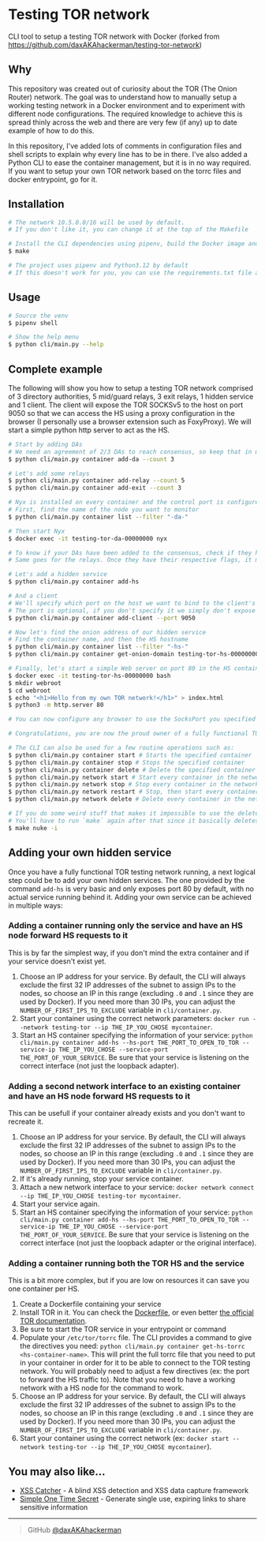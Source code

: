 # Testing TOR network
CLI tool to setup a testing TOR network with Docker
(forked from https://github.com/daxAKAhackerman/testing-tor-network)

## Why

This repository was created out of curiosity about the TOR (The Onion Router) network. The goal was to understand how to manually setup a working testing network in a Docker environment and to experiment with different node configurations. The required knowledge to achieve this is spread thinly across the web and there are very few (if any) up to date example of how to do this. 

In this repository, I've added lots of comments in configuration files and shell scripts to explain why every line has to be in there. I've also added a Python CLI to ease the container management, but it is in no way required. If you want to setup your own TOR network based on the torrc files and docker entrypoint, go for it. 

## Installation

```bash
# The network 10.5.0.0/16 will be used by default. 
# If you don't like it, you can change it at the top of the Makefile

# Install the CLI dependencies using pipenv, build the Docker image and create the Docker volume and network
$ make

# The project uses pipenv and Python3.12 by default
# If this doesn't work for you, you can use the requirements.txt file and manage the virtual environment yourself
```

## Usage

```bash
# Source the venv
$ pipenv shell

# Show the help menu
$ python cli/main.py --help
```

## Complete example

The following will show you how to setup a testing TOR network comprised of 3 directory authorities, 5 mid/guard relays, 3 exit relays, 1 hidden service and 1 client. The client will expose the TOR SOCKSv5 to the host on port 9050 so that we can access the HS using a proxy configuration in the browser (I personally use a browser extension such as FoxyProxy). We will start a simple python http server to act as the HS. 

```bash
# Start by adding DAs
# We need an agreement of 2/3 DAs to reach consensus, so keep that in mind if you choose to spawn only 2 of them (might be harder to reach consensus)
$ python cli/main.py container add-da --count 3

# Let's add some relays
$ python cli/main.py container add-relay --count 5
$ python cli/main.py container add-exit --count 3

# Nyx is installed on every container and the control port is configured, so we can use it to monitor your nodes
# First, find the name of the node you want to monitor
$ python cli/main.py container list --filter "-da-"

# Then start Nyx
$ docker exec -it testing-tor-da-00000000 nyx

# To know if your DAs have been added to the consensus, check if they have the Authority flag using Nyx
# Same goes for the relays. Once they have their respective flags, it means they can be used to build circuits

# Let's add a hidden service
$ python cli/main.py container add-hs

# And a client
# We'll specify which port on the host we want to bind to the client's SocksPort (9050)
# The port is optional, if you don't specify it we simply don't expose the port to the host
$ python cli/main.py container add-client --port 9050

# Now let's find the onion address of our hidden service
# Find the container name, and then the HS hostname
$ python cli/main.py container list --filter "-hs-"
$ python cli/main.py container get-onion-domain testing-tor-hs-00000000

# Finally, let's start a simple Web server on port 80 in the HS container
$ docker exec -it testing-tor-hs-00000000 bash
$ mkdir webroot
$ cd webroot
$ echo "<h1>Hello from my own TOR network!</h1>" > index.html
$ python3 -m http.server 80

# You can now configure any browser to use the SocksPort you specified when creating the client and you should be able to reach your python http server using the onion hostname from the HS container. 

# Congratulations, you are now the proud owner of a fully functional TOR testing network! 

# The CLI can also be used for a few routine operations such as:
$ python cli/main.py container start # Starts the specified container
$ python cli/main.py container stop # Stops the specified container
$ python cli/main.py container delete # Delete the specified container
$ python cli/main.py network start # Start every container in the network
$ python cli/main.py network stop # Stop every container in the network
$ python cli/main.py network restart # Stop, then start every container in the network
$ python cli/main.py network delete # Delete every container in the network

# If you do some weird stuff that makes it impossible to use the delete-network command successfully, you can use the following command, which should do the trick
# You'll have to run `make` again after that since it basically deletes everything
$ make nuke -i
```

## Adding your own hidden service

Once you have a fully functional TOR testing network running, a next logical step could be to add your own hidden services. The one provided by the command `add-hs` is very basic and only exposes port 80 by default, with no actual service running behind it. Adding your own service can be achieved in multiple ways:

### Adding a container running only the service and have an HS node forward HS requests to it

This is by far the simplest way, if you don't mind the extra container and if your service doesn't exist yet. 

1. Choose an IP address for your service. By default, the CLI will always exclude the first 32 IP addresses of the subnet to assign IPs to the nodes, so choose an IP in this range (excluding `.0` and `.1` since they are used by Docker). If you need more than 30 IPs, you can adjust the `NUMBER_OF_FIRST_IPS_TO_EXCLUDE` variable in `cli/container.py`. 
2. Start your container using the correct network parameters: `docker run --network testing-tor --ip THE_IP_YOU_CHOSE mycontainer`.
3. Start an HS container specifying the information of your service: `python cli/main.py container add-hs --hs-port THE_PORT_TO_OPEN_TO_TOR --service-ip THE_IP_YOU_CHOSE --service-port THE_PORT_OF_YOUR_SERVICE`. Be sure that your service is listening on the correct interface (not just the loopback adapter). 

### Adding a second network interface to an existing container and have an HS node forward HS requests to it

This can be usefull if your container already exists and you don't want to recreate it. 

1. Choose an IP address for your service. By default, the CLI will always exclude the first 32 IP addresses of the subnet to assign IPs to the nodes, so choose an IP in this range (excluding `.0` and `.1` since they are used by Docker). If you need more than 30 IPs, you can adjust the `NUMBER_OF_FIRST_IPS_TO_EXCLUDE` variable in `cli/container.py`. 
2. If it's already running, stop your service container. 
3. Attach a new network interface to your service: `docker network connect --ip THE_IP_YOU_CHOSE testing-tor mycontainer`.
4. Start your service again.
5. Start an HS container specifying the information of your service: `python cli/main.py container add-hs --hs-port THE_PORT_TO_OPEN_TO_TOR --service-ip THE_IP_YOU_CHOSE --service-port THE_PORT_OF_YOUR_SERVICE`. Be sure that your service is listening on the correct interface (not just the loopback adapter or the original interface). 

### Adding a container running both the TOR HS and the service

This is a bit more complex, but if you are low on resources it can save you one container per HS. 

1. Create a Dockerfile containing your service
2. Install TOR in it. You can check the [Dockerfile](docker/Dockerfile), or even better [the official TOR documentation](https://community.torproject.org/onion-services/setup/install/).
3. Be sure to start the TOR service in your entrypoint or command
4. Populate your `/etc/tor/torrc` file. The CLI provides a command to give the directives you need: `python cli/main.py container get-hs-torrc <hs-container-name>`. This will print the full torrc file that you need to put in your container in order for it to be able to connect to the TOR testing network. You will probably need to adjust a few directives (ex: the port to forward the HS traffic to). Note that you need to have a working network with a HS node for the command to work. 
5. Choose an IP address for your service. By default, the CLI will always exclude the first 32 IP addresses of the subnet to assign IPs to the nodes, so choose an IP in this range (excluding `.0` and `.1` since they are used by Docker). If you need more than 30 IPs, you can adjust the `NUMBER_OF_FIRST_IPS_TO_EXCLUDE` variable in `cli/container.py`. 
6. Start your container using the correct network (ex: `docker start --network testing-tor --ip THE_IP_YOU_CHOSE mycontainer`).

## You may also like...

- [XSS Catcher](https://github.com/daxAKAhackerman/XSS-Catcher) - A blind XSS detection and XSS data capture framework
- [Simple One Time Secret](https://github.com/daxAKAhackerman/simple-one-time-secret) - Generate single use, expiring links to share sensitive information

---

> GitHub [@daxAKAhackerman](https://github.com/daxAKAhackerman/)
